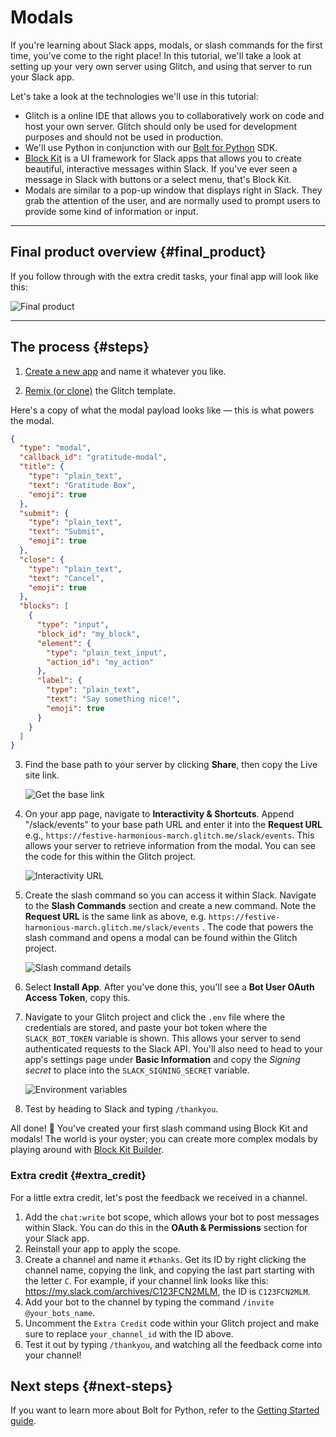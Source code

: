 # Modals

If you're learning about Slack apps, modals, or slash commands for the first time, you've come to the right place! In this tutorial, we'll take a look at setting up your very own server using Glitch, and using that server to run your Slack app. 

Let's take a look at the technologies we'll use in this tutorial:

* Glitch is a online IDE that allows you to collaboratively work on code and host your own server. Glitch should only be used for development purposes and should not be used in production.
* We'll use Python in conjunction with our [Bolt for Python](https://github.com/SlackAPI/bolt-python) SDK.
* [Block Kit](https://api.slack.com/block-kit/building) is a UI framework for Slack apps that allows you to create beautiful, interactive messages within Slack. If you've ever seen a message in Slack with buttons or a select menu, that's Block Kit.
* Modals are similar to a pop-up window that displays right in Slack. They grab the attention of the user, and are normally used to prompt users to provide some kind of information or input.

---

## Final product overview {#final_product}
If you follow through with the extra credit tasks, your final app will look like this:

![Final product](/img/modals/final_product.gif)

---

## The process {#steps}

1. [Create a new app](https://api.slack.com/apps/new) and name it whatever you like.

2. [Remix (or clone)](https://glitch.com/edit/#!/remix/intro-to-modals-bolt) the Glitch template.

Here's a copy of what the modal payload looks like &mdash; this is what powers the modal.

```json
{
  "type": "modal",
  "callback_id": "gratitude-modal",
  "title": {
    "type": "plain_text",
    "text": "Gratitude Box",
    "emoji": true
  },
  "submit": {
    "type": "plain_text",
    "text": "Submit",
    "emoji": true
  },
  "close": {
    "type": "plain_text",
    "text": "Cancel",
    "emoji": true
  },
  "blocks": [
    {
      "type": "input",
      "block_id": "my_block",
      "element": {
        "type": "plain_text_input",
        "action_id": "my_action"
      },
      "label": {
        "type": "plain_text",
        "text": "Say something nice!",
        "emoji": true
      }
    }
  ]
}
```

3. Find the base path to your server by clicking **Share**, then copy the Live site link.

	![Get the base link](/img/modals/base_link.gif)

4. On your app page, navigate to **Interactivity & Shortcuts**. Append "/slack/events" to your base path URL and enter it into the **Request URL** e.g., `https://festive-harmonious-march.glitch.me/slack/events`.  This allows your server to retrieve information from the modal. You can see the code for this within the Glitch project.

	![Interactivity URL](/img/modals/interactivity_url.png)

5. Create the slash command so you can access it within Slack. Navigate to the **Slash Commands** section and create a new command. Note the **Request URL** is the same link as above, e.g. `https://festive-harmonious-march.glitch.me/slack/events` . The code that powers the slash command and opens a modal can be found within the Glitch project.

	![Slash command details](/img/modals/slash_command.png)

6. Select **Install App**. After you've done this, you'll see a **Bot User OAuth Access Token**, copy this.

7. Navigate to your Glitch project and click the `.env` file where the credentials are stored, and paste your bot token where the `SLACK_BOT_TOKEN` variable is shown. This allows your server to send authenticated requests to the Slack API. You'll also need to head to your app's settings page under **Basic Information** and copy the _Signing secret_ to place into the `SLACK_SIGNING_SECRET` variable. 

	![Environment variables](/img/modals/heart_icon.gif)

8. Test by heading to Slack and typing `/thankyou`.

All done! 🎉 You've created your first slash command using Block Kit and modals! The world is your oyster; you can create more complex modals by playing around with [Block Kit Builder](https://app.slack.com/block-kit-builder).

### Extra credit {#extra_credit}

For a little extra credit, let's post the feedback we received in a channel.

1. Add the `chat:write` bot scope, which allows your bot to post messages within Slack. You can do this in the **OAuth & Permissions** section for your Slack app.  
2. Reinstall your app to apply the scope.
3. Create a channel and name it `#thanks`.  Get its ID by right clicking the channel name, copying the link, and copying the last part starting with the letter `C`. For example, if your channel link looks like this: https://my.slack.com/archives/C123FCN2MLM, the ID is `C123FCN2MLM`. 
4. Add your bot to the channel by typing the command `/invite @your_bots_name`.
5. Uncomment the `Extra Credit` code within your Glitch project and make sure to replace `your_channel_id` with the ID above.
6. Test it out by typing `/thankyou`, and watching all the feedback come into your channel!

## Next steps {#next-steps}

If you want to learn more about Bolt for Python, refer to the [Getting Started guide](/bolt-python/getting-started).
